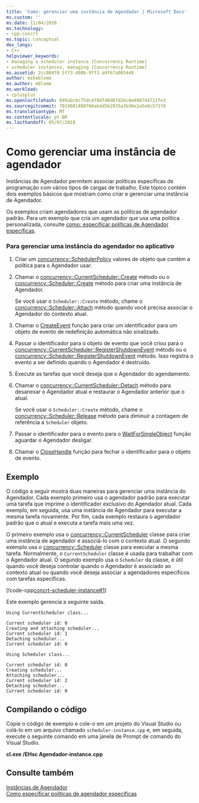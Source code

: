```yaml
---
title: 'Como: gerenciar uma instância de Agendador | Microsoft Docs'
ms.custom: ''
ms.date: 11/04/2016
ms.technology:
- cpp-concrt
ms.topic: conceptual
dev_langs:
- C++
helpviewer_keywords:
- managing a scheduler instance [Concurrency Runtime]
- scheduler instances, managing [Concurrency Runtime]
ms.assetid: 2cc804f0-5ff3-498b-97f1-a9f67a005448
author: mikeblome
ms.author: mblome
ms.workload:
- cplusplus
ms.openlocfilehash: 699abcbc75dc4f0df40d07d26c0e6987d4711fe3
ms.sourcegitcommit: 7019081488f68abdd5b2935a3b36e2a5e8c571f8
ms.translationtype: MT
ms.contentlocale: pt-BR
ms.lasthandoff: 05/07/2018
---
```

# <a name="how-to-manage-a-scheduler-instance"></a>Como gerenciar uma instância de agendador
Instâncias de Agendador permitem associar políticas específicas de programação com vários tipos de cargas de trabalho. Este tópico contém dois exemplos básicos que mostram como criar e gerenciar uma instância de Agendador.  
  
 Os exemplos criam agendadores que usam as políticas de agendador padrão. Para um exemplo que cria um agendador que usa uma política personalizada, consulte [como: especificar políticas de Agendador específicas](../../parallel/concrt/how-to-specify-specific-scheduler-policies.md).  
  
### <a name="to-manage-a-scheduler-instance-in-your-application"></a>Para gerenciar uma instância do agendador no aplicativo  
  
1.  Criar um [concurrency::SchedulerPolicy](../../parallel/concrt/reference/schedulerpolicy-class.md) valores de objeto que contém a política para o Agendador usar.  
  

2.  Chamar o [concurrency::CurrentScheduler::Create](reference/currentscheduler-class.md#create) método ou o [concurrency::Scheduler::Create](reference/scheduler-class.md#create) método para criar uma instância de Agendador.  
  
     Se você usar o `Scheduler::Create` método, chame o [concurrency::Scheduler::Attach](reference/scheduler-class.md#attach) método quando você precisa associar o Agendador do contexto atual.  
  
3.  Chamar o [CreateEvent](http://msdn.microsoft.com/library/windows/desktop/ms682396) função para criar um identificador para um objeto de evento de redefinição automática não sinalizado.  
  
4.  Passar o identificador para o objeto de evento que você criou para o [concurrency::CurrentScheduler::RegisterShutdownEvent](reference/currentscheduler-class.md#registershutdownevent) método ou o [concurrency::Scheduler::RegisterShutdownEvent](reference/scheduler-class.md#registershutdownevent) método. Isso registra o evento a ser definido quando o Agendador é destruído.  
  
5.  Execute as tarefas que você deseja que o Agendador do agendamento.  
  
6.  Chamar o [concurrency::CurrentScheduler::Detach](reference/currentscheduler-class.md#detach) método para desanexar o Agendador atual e restaurar o Agendador anterior que o atual.  
  
     Se você usar o `Scheduler::Create` método, chame o [concurrency::Scheduler::Release](reference/scheduler-class.md#release) método para diminuir a contagem de referência a `Scheduler` objeto.  
  
7.  Passar o identificador para o evento para o [WaitForSingleObject](http://msdn.microsoft.com/library/windows/desktop/ms687032) função aguardar o Agendador desligar.  
  
8.  Chamar o [CloseHandle](http://msdn.microsoft.com/library/windows/desktop/ms724211) função para fechar o identificador para o objeto de evento.  
  
## <a name="example"></a>Exemplo  
 O código a seguir mostra duas maneiras para gerenciar uma instância do Agendador. Cada exemplo primeiro usa o agendador padrão para executar uma tarefa que imprime o identificador exclusivo do Agendador atual. Cada exemplo, em seguida, usa uma instância de Agendador para executar a mesma tarefa novamente. Por fim, cada exemplo restaura o agendador padrão que o atual e executa a tarefa mais uma vez.  
  
 O primeiro exemplo usa o [concurrency::CurrentScheduler](../../parallel/concrt/reference/currentscheduler-class.md) classe para criar uma instância de agendador e associá-lo com o contexto atual. O segundo exemplo usa o [concurrency::Scheduler](../../parallel/concrt/reference/scheduler-class.md) classe para executar a mesma tarefa. Normalmente, o `CurrentScheduler` classe é usada para trabalhar com o Agendador atual. O segundo exemplo usa o `Scheduler` da classe, é útil quando você deseja controlar quando o Agendador é associado ao contexto atual ou quando você deseja associar a agendadores específicos com tarefas específicas.  
  
 [!code-cpp[concrt-scheduler-instance#1](../../parallel/concrt/codesnippet/cpp/how-to-manage-a-scheduler-instance_1.cpp)]  
  
 Este exemplo gerencia a seguinte saída.  
  
```Output  
Using CurrentScheduler class...  
 
Current scheduler id: 0  
Creating and attaching scheduler...  
Current scheduler id: 1  
Detaching scheduler...  
Current scheduler id: 0  
 
Using Scheduler class...  
 
Current scheduler id: 0  
Creating scheduler...  
Attaching scheduler...  
Current scheduler id: 2  
Detaching scheduler...  
Current scheduler id: 0  
```  
  
## <a name="compiling-the-code"></a>Compilando o código  
 Copie o código de exemplo e cole-o em um projeto do Visual Studio ou colá-lo em um arquivo chamado `scheduler-instance.cpp` e, em seguida, execute o seguinte comando em uma janela de Prompt de comando do Visual Studio.  
  
 **cl.exe /EHsc Agendador-instance.cpp**  
  
## <a name="see-also"></a>Consulte também  
 [Instâncias de Agendador](../../parallel/concrt/scheduler-instances.md)   
 [Como especificar políticas de agendador específicas](../../parallel/concrt/how-to-specify-specific-scheduler-policies.md)

